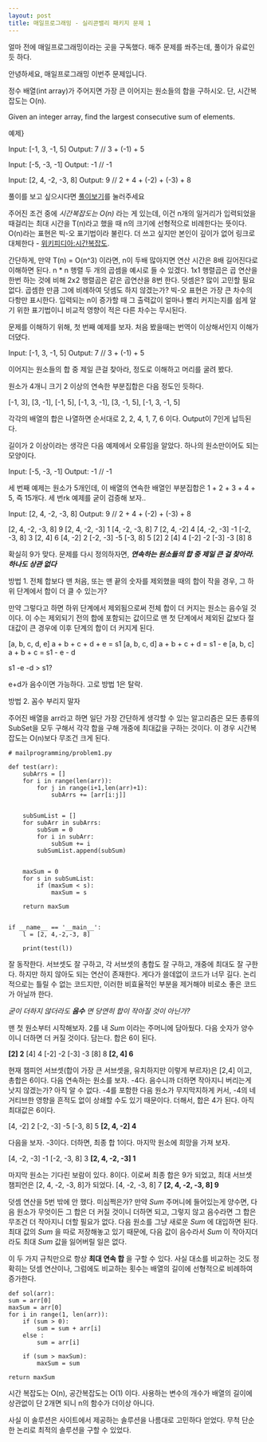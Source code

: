 ```yaml
---
layout: post
title: 매일프로그래밍 - 실리콘밸리 패키지 문제 1
---
```

얼마 전에 매일프로그래밍이라는 곳을 구독했다. 매주 문제를 쏴주는데, 풀이가 유료인 듯 하다.

안녕하세요, 매일프로그래밍 이번주 문제입니다.

정수 배열(int array)가 주어지면 가장 큰 이어지는 원소들의 합을 구하시오. 단, 시간복잡도는 O(n).

<!--more-->

Given an integer array, find the largest consecutive sum of elements.


예제}

Input: [-1, 3, -1, 5]
Output: 7 // 3 + (-1) + 5

Input: [-5, -3, -1]
Output: -1 // -1

Input: [2, 4, -2, -3, 8]
Output: 9 // 2 + 4 + (-2) + (-3) + 8


풀이를 보고 싶으시다면 [풀이보기](http://url6080.mailprogramming.com/wf/click?upn=5YNwhcR4-2FFhQA54IFFE-2FIijGnZEwyyYieIxIap6l3O8JeZvrwl9GDvnsjUaV-2BpLL1Y2FzV0exFClJtIjQcnPXXxek-2BrqgN3HAkG97snJiyhOgL9AMM71UxduDtaEHp2KuqMiKQhQyqAQGb0xdWh8tH5cbofvd5mY5BjzZqFzqUUFfvl34U5rhSbZdwW1JE22_Zgoc2ijnN3jtNTS7ITLZKrJdLqoKRo6qqLK1adFq7tdzYResJrrXk8mlbCwT4OFO7nBg6u7yqNDlwHtmerSkb047tmQqe58DPufWrVcPno1cRbkyKm-2Fbqb1CxmlygfTd2eVKU6ALUJA-2FGvlZMEU-2F-2FYGecEqpcIMpOibluJygSM-2BFjTf5dQvkPntJZEcVhto3Q96Oiw28o8k4VdZ4LfLOjZ-2FCfN-2F4elwJYIvlxd7sQhTyWuxOw5upJKz08GnDMapq)를 눌러주세요


주어진 조건 중에 *시간복잡도는 O(n)* 라는 게 있는데, 이건 n개의 일거리가 입력되었을 때걸리는 최대 시간을 T(n)라고 했을 때 n의 크기에 선형적으로 비례한다는 뜻이다. O(n)라는 표현은 빅-오 표기법이라 불린다. 더 쓰고 싶지만 본인이 깊이가 없어 링크로 대체한다 - [위키피디아:시간복잡도](https://ko.wikipedia.org/wiki/%EC%8B%9C%EA%B0%84_%EB%B3%B5%EC%9E%A1%EB%8F%84).

간단하게, 만약 T(n) = O(n^3) 이라면, n이 두배 많아지면 연산 시간은 8배 길어진다로 이해하면 된다. n * n 행렬 두 개의 곱셈을 예시로 들 수 있겠다. 1x1 행렬곱은 곱 연산을 한번 하는 것에 비해 2x2 행렬곱은 같은 곱연산을 8번 한다. 덧셈은? 많이 고민할 필요 없다. 곱셈한 만큼 그에 비례하여 덧셈도 하지 않겠는가? 빅-오 표현은 가장 큰 차수의 다항만 표시한다. 입력되는 n이 증가할 때 그 출력값이 얼마나 빨리 커지는지를 쉽게 알기 위한 표기법이니 비교적 영향이 적은 다른 차수는 무시된다.

문제를 이해하기 위해, 첫 번째 예제를 보자. 처음 봤을때는 번역이 이상해서인지 이해가 더뎠다.


Input: [-1, 3, -1, 5]
Output: 7 // 3 + (-1) + 5

이어지는 원소들의 합 중 제일 큰걸 찾아라, 정도로 이해하고 머리를 굴려 봤다.

원소가 4개니 크기 2 이상의 연속한 부분집합은 다음 정도인 듯하다.

[-1, 3], [3, -1], [-1, 5], [-1, 3, -1], [3, -1, 5], [-1, 3, -1, 5]

각각의 배열의 합은 나열하면 순서대로 2, 2, 4, 1, 7, 6 이다. Output이 7인게 납득된다.

길이가 2 이상이라는 생각은 다음 예제에서 오류임을 알았다. 하나의 원소만이어도 되는 모양이다.

Input: [-5, -3, -1]
Output: -1 // -1

세 번째 예제는 원소가 5개인데, 이 배열의 연속한 배열인 부분집합은 1 + 2 + 3 + 4 + 5, 즉 15개다. 세 번rk 예제를 굳이 검증해 보자..

Input: [2, 4, -2, -3, 8]
Output: 9 // 2 + 4 + (-2) + (-3) + 8

[2, 4, -2, -3, 8]       9
[2, 4, -2, -3]          1
[4, -2, -3, 8]          7
[2, 4, -2]              4
[4, -2, -3]             -1
[-2, -3, 8]             3
[2, 4]                  6
[4, -2]                 2
[-2, -3]                -5
[-3, 8]                 5
[2]                     2
[4]                     4
[-2]                    -2
[-3]                    -3
[8]                     8

확실히 9가 맞다. 문제를 다시 정의하자면, ***연속하는 원소들의 합 중 제일 큰 걸 찾아라. 하나도 상관 없다***

방법 1. 전체 합보다 맨 처음, 또는 맨 끝의 숫자를 제외했을 때의 합이 작을 경우, 그 하위 단계에서 합이 더 클 수 있는가?

만약 그렇다고 하면 하위 단계에서 제외됨으로써 전체 합이 더 커지는 원소는 음수일 것이다. 이 수는 제외되기 전의 합에 포함되는 값이므로 맨 첫 단계에서 제외된 값보다 절대값이 큰 경우에 이후 단계의 합이 더 커지게 된다.

[a, b, c, d, e]         a + b + c + d + e = s1
[a, b, c, d]                a + b + c + d = s1 - e
[a, b, c]                       a + b + c = s1 - e - d

s1 -e -d > s1?

e+d가 음수이면 가능하다. 고로 방법 1은 탈락.

방법 2. 꼼수 부리지 말자

주어진 배열을 arr라고 하면 일단 가장 간단하게 생각할 수 있는 알고리즘은 모든 종류의 SubSet을 모두 구해서 각각 합을 구해 개중에 최대값을 구하는 것이다. 이 경우 시간복잡도는 O(n)보다 무조건 크게 된다.

    # mailprogramming/problem1.py

    def test(arr):
        subArrs = []
        for i in range(len(arr)):
            for j in range(i+1,len(arr)+1):
                subArrs += [arr[i:j]]


        subSumList = []
        for subArr in subArrs:
            subSum = 0
            for i in subArr:
                subSum += i
            subSumList.append(subSum)


        maxSum = 0
        for s in subSumList:
            if (maxSum < s):
                maxSum = s

        return maxSum


    if __name__ == '__main__':                                                      
        l = [2, 4,-2,-3, 8]                                                         

        print(test(l))

잘 동작한다. 서브셋도 잘 구하고, 각 서브셋의 총합도 잘 구하고, 개중에 최대도 잘 구한다. 하지만 하지 않아도 되는 연산이 존재한다. 게다가 쓸데없이 코드가 너무 길다. 논리적으로는 틀릴 수 없는 코드지만, 이러한 비효율적인 부분을 제거해야 비로소 좋은 코드가 아닐까 한다.

*굳이 더하지 않더라도* ***음수*** *면 당연히 합이 작아질 것이 아닌가?*

맨 첫 원소부터 시작해보자. 2를 내 *Sum* 이라는 주머니에 담아뒀다. 다음 숫자가 양수이니 더하면 더 커질 것이다. 담는다. 합은 6이 된다.

**[2]                     2**
[4]                     4
[-2]                    -2
[-3]                    -3
[8]                     8
**[2, 4]                  6**

현재 챔피언 서브셋(합이 가장 큰 서브셋을, 유치하지만 이렇게 부르자)은 [2,4] 이고, 총합은 6이다. 다음 연속하는 원소를 보자. -4다. 음수니까 더하면 작아지니 버리는게 낫지 않겠는가? 아직 알 수 없다. -4를 포함한 다음 원소가 무지막지하게 커서, -4의 네거티브한 영향을 흔적도 없이 상쇄할 수도 있기 때문이다. 더해서, 합은 4가 된다. 아직 최대값은 6이다.

[4, -2]                 2
[-2, -3]                -5
[-3, 8]                 5
**[2, 4, -2]              4**

다음을 보자. -3이다. 더하면, 최종 합 1이다. 마지막 원소에 희망을 가져 보자.

[4, -2, -3]             -1
[-2, -3, 8]             3
**[2, 4, -2, -3]          1**

마지막 원소는 기다린 보람이 있다. 8이다. 이로써 최종 합은 9가 되었고, 최대 서브셋 챔피언은 [2, 4, -2, -3, 8]가 되었다.
[4, -2, -3, 8]          7
**[2, 4, -2, -3, 8]       9**

덧셈 연산을 5번 밖에 안 했다. 미심쩍은가? 만약 *Sum* 주머니에 들어있는게 양수면, 다음 원소가 무엇이든 그 합은 더 커질 것이니 더하면 되고, 그렇지 않고 음수라면 그 합은 무조건 더 작아지니 더할 필요가 없다. 다음 원소를 그냥 새로운 *Sum* 에 대입하면 된다. 최대 값의 *Sum* 을 따로 저장해놓고 있기 때문에, 다음 값이 음수라서 *Sum* 이 작아지더라도 최대 *Sum* 값을 잃어버릴 일은 없다.

이 두 가지 규칙만으로 항상 **최대 연속 합** 을 구할 수 있다. 사실 대소를 비교하는 것도 정확히는 덧셈 연산이나, 그럼에도 비교하는 횟수는 배열의 길이에 선형적으로 비례하여 증가한다.

    def sol(arr):                                                                   
    sum = arr[0]                                                                
    maxSum = arr[0]                                                             
    for i in range(1, len(arr)):                                                
        if (sum > 0):                                                           
            sum = sum + arr[i]                                                  
        else :                                                                  
            sum = arr[i]                                                        

        if (sum > maxSum):                                                      
            maxSum = sum                                                        

    return maxSum

시간 복잡도는 O(n), 공간복잡도는 O(1) 이다. 사용하는 변수의 개수가 배열의 길이에 상관없이 단 2개면 되니 n의 함수가 더이상 아니다.

사실 이 솔루션은 사이트에서 제공하는 솔루션을 나름대로 고민하다 얻었다. 무척 단순한 논리로 최적의 솔루션을 구할 수 있었다.
